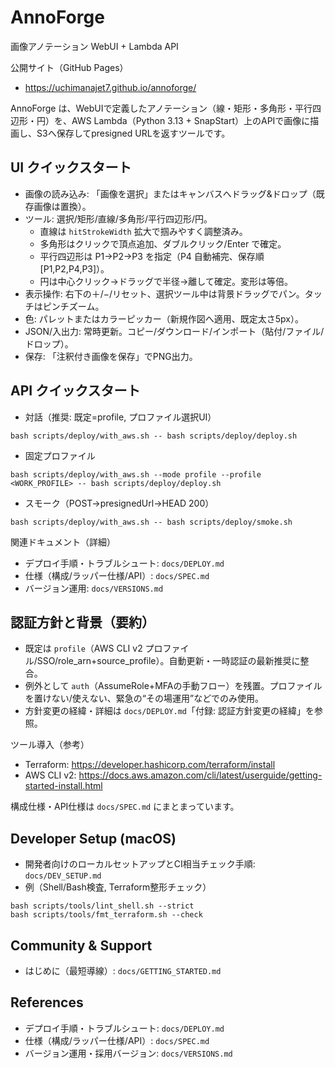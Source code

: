 # AnnoForge

画像アノテーション WebUI + Lambda API

公開サイト（GitHub Pages）
- https://uchimanajet7.github.io/annoforge/

AnnoForge は、WebUIで定義したアノテーション（線・矩形・多角形・平行四辺形・円）を、AWS Lambda（Python 3.13 + SnapStart）上のAPIで画像に描画し、S3へ保存してpresigned URLを返すツールです。

## UI クイックスタート
- 画像の読み込み: 「画像を選択」またはキャンバスへドラッグ&ドロップ（既存画像は置換）。
- ツール: 選択/矩形/直線/多角形/平行四辺形/円。
  - 直線は `hitStrokeWidth` 拡大で掴みやすく調整済み。
  - 多角形はクリックで頂点追加、ダブルクリック/Enter で確定。
  - 平行四辺形は P1→P2→P3 を指定（P4 自動補完、保存順 [P1,P2,P4,P3]）。
  - 円は中心クリック→ドラッグで半径→離して確定。変形は等倍。
- 表示操作: 右下の＋/−/リセット、選択ツール中は背景ドラッグでパン。タッチはピンチズーム。
- 色: パレットまたはカラーピッカー（新規作図へ適用、既定太さ5px）。
- JSON/入出力: 常時更新。コピー/ダウンロード/インポート（貼付/ファイル/ドロップ）。
- 保存: 「注釈付き画像を保存」でPNG出力。

## API クイックスタート
- 対話（推奨: 既定=profile, プロファイル選択UI）
```
bash scripts/deploy/with_aws.sh -- bash scripts/deploy/deploy.sh
```
- 固定プロファイル
```
bash scripts/deploy/with_aws.sh --mode profile --profile <WORK_PROFILE> -- bash scripts/deploy/deploy.sh
```
- スモーク（POST→presignedUrl→HEAD 200）
```
bash scripts/deploy/with_aws.sh -- bash scripts/deploy/smoke.sh
```

関連ドキュメント（詳細）
- デプロイ手順・トラブルシュート: `docs/DEPLOY.md`
- 仕様（構成/ラッパー仕様/API）: `docs/SPEC.md`
- バージョン運用: `docs/VERSIONS.md`

## 認証方針と背景（要約）
- 既定は `profile`（AWS CLI v2 プロファイル/SSO/role_arn+source_profile）。自動更新・一時認証の最新推奨に整合。
- 例外として `auth`（AssumeRole+MFAの手動フロー）を残置。プロファイルを置けない/使えない、緊急の“その場運用”などでのみ使用。
- 方針変更の経緯・詳細は `docs/DEPLOY.md`「付録: 認証方針変更の経緯」を参照。

ツール導入（参考）
- Terraform: https://developer.hashicorp.com/terraform/install
- AWS CLI v2: https://docs.aws.amazon.com/cli/latest/userguide/getting-started-install.html

構成仕様・API仕様は `docs/SPEC.md` にまとまっています。

## Developer Setup (macOS)
- 開発者向けのローカルセットアップとCI相当チェック手順: `docs/DEV_SETUP.md`
- 例（Shell/Bash検査, Terraform整形チェック）
```
bash scripts/tools/lint_shell.sh --strict
bash scripts/tools/fmt_terraform.sh --check
```

## Community & Support
- はじめに（最短導線）: `docs/GETTING_STARTED.md`

## References
- デプロイ手順・トラブルシュート: `docs/DEPLOY.md`
- 仕様（構成/ラッパー仕様/API）: `docs/SPEC.md`
- バージョン運用・採用バージョン: `docs/VERSIONS.md`
